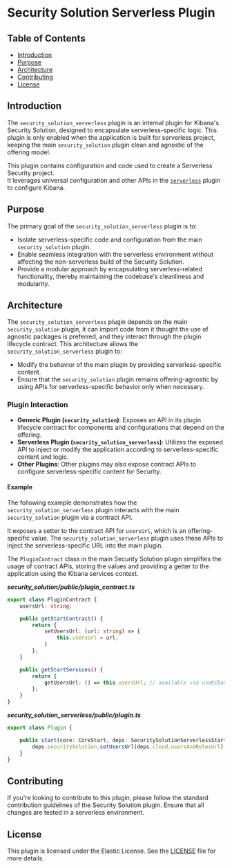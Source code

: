 # **Security Solution Serverless Plugin**

## **Table of Contents**
- [Introduction](#introduction)
- [Purpose](#purpose)
- [Architecture](#architecture)
- [Contributing](#contributing)
- [License](#license)

## **Introduction**
The `security_solution_serverless` plugin is an internal plugin for Kibana's Security Solution, designed to encapsulate serverless-specific logic. 
This plugin is only enabled when the application is built for serverless project, keeping the main `security_solution` plugin clean and agnostic of the offering model.

This plugin contains configuration and code used to create a Serverless Security project.  
It leverages universal configuration and other APIs in the [`serverless`](../serverless/README.mdx) plugin to configure Kibana.

## **Purpose**
The primary goal of the `security_solution_serverless` plugin is to:
- Isolate serverless-specific code and configuration from the main `security_solution` plugin.
- Enable seamless integration with the serverless environment without affecting the non-serverless build of the Security Solution.
- Provide a modular approach by encapsulating serverless-related functionality, thereby maintaining the codebase's cleanliness and modularity.

## **Architecture**
The `security_solution_serverless` plugin depends on the main `security_solution` plugin, it can import code from it thought the use of agnostic packages is preferred,
and they interact through the plugin lifecycle contract.
This architecture allows the `security_solution_serverless` plugin to:
- Modify the behavior of the main plugin by providing serverless-specific content.
- Ensure that the `security_solution` plugin remains offering-agnostic by using APIs for serverless-specific behavior only when necessary.

### **Plugin Interaction**
- **Generic Plugin (`security_solution`)**: Exposes an API in its plugin lifecycle contract for components and configurations that depend on the offering.
- **Serverless Plugin (`security_solution_serverless`)**: Utilizes the exposed API to inject or modify the application according to serverless-specific content and logic.
- **Other Plugins**: Other plugins may also expose contract APIs to configure serverless-specific content for Security. 

#### **Example**

The following example demonstrates how the `security_solution_serverless` plugin interacts with the main `security_solution` plugin via a contract API. 

It exposes a setter to the contract API for `usersUrl`, which is an offering-specific value. The `security_solution_serverless` plugin uses these APIs to inject the serverless-specific URL into the main plugin.

The `PluginContract` class in the main Security Solution plugin simplifies the usage of contract APIs, storing the values and providing a getter to the application using the Kibana services context.

___security_solution/public/plugin_contract.ts___
```typescript
export class PluginContract {
    usersUrl: string;

    public getStartContract() {
        return {
            setUsersUrl: (url: string) => { 
                this.usersUrl = url;
            }
        };
    }

    public getStartServices() {
        return {
            getUsersUrl: () => this.usersUrl; // available via useKibana().services.getUsersUrl()
        };
    }
}
```

___security_solution_serverless/public/plugin.ts___
```typescript
export class Plugin {

    public start(core: CoreStart, deps: SecuritySolutionServerlessStartDeps) {
        deps.securitySolution.setUsersUrl(deps.cloud.usersAndRolesUrl);
    }
}
```

## **Contributing**
If you're looking to contribute to this plugin, please follow the standard contribution guidelines of the Security Solution plugin. Ensure that all changes are tested in a serverless environment.

## **License**
This plugin is licensed under the Elastic License. See the [LICENSE](../../../LICENSE.txt) file for more details.
